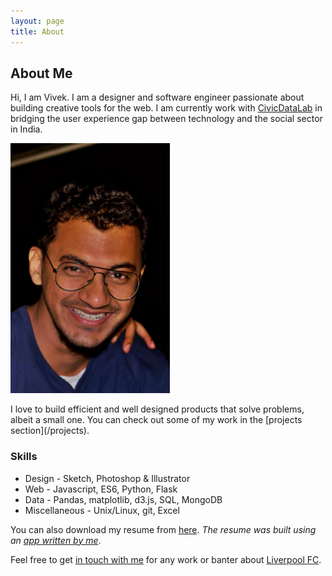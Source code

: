 ```yaml
---
layout: page
title: About
---
```


<!-- Jumbotron -->
<section class="jumbotron text-center">
  <div class="container">
    <h1 class="jumbotron-heading">About Me</h1>
    <p class="lead text-muted"></p>
    <p class="lead">
      Hi, I am Vivek. I am a designer and software engineer passionate about building creative tools for the web. I am currently work with <a href="https://civicdatalab.in">CivicDataLab</a> in bridging the user experience gap between technology and the social sector in India.
    </p>
  </div>
</section>


<div class="album py-5 bg-light">
  <div class="container">
    <div class="row">
      <div class="col-3"><img src="/assets/images/me.jpg" height="400px" /></div>
      <div class="col-9">
        <p>I love to build efficient and well designed products that solve problems, albeit a small one. You can check out some of my work in the [projects section](/projects).</p>
        <h3>Skills</h3>
        <ul>
          <li>Design - Sketch, Photoshop & Illustrator</li>
          <li>Web - Javascript, ES6, Python, Flask</li>
          <li>Data - Pandas, matplotlib, d3.js, SQL, MongoDB</li>
          <li>Miscellaneous - Unix/Linux, git, Excel</li>
        </ul>
        <p>You can also download my resume from <a href="https://github.com/kaizer1v/md-resume/raw/master/Vivek_Shrinivasan_Resume.pdf">here</a>. <i>The resume was built using an <a href="https://github.com/kaizer1v/md-resume">app written by me</a></i>.</p>
        <p>Feel free to get <a href="https://twitter.com/kaizer1v">in touch with me</a> for any work or banter about <a href="https://www.google.com/search?q=epl+fixtures&oq=epl+fixtures&aqs=chrome.0.0l6.1809j1j9&sourceid=chrome&ie=UTF-8#sie=t;/m/04ltf;2;/m/02_tc;mt;fp;1;;">Liverpool FC</a>.</p>
      </div>
    </div>
  </div>
</div>
